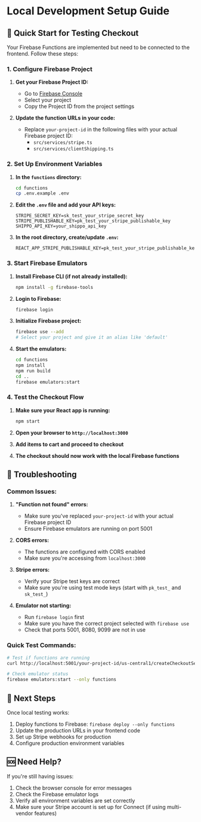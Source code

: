 # Local Development Setup Guide

## 🚀 Quick Start for Testing Checkout

Your Firebase Functions are implemented but need to be connected to the frontend. Follow these steps:

### 1. Configure Firebase Project

1. **Get your Firebase Project ID:**
   - Go to [Firebase Console](https://console.firebase.google.com/)
   - Select your project
   - Copy the Project ID from the project settings

2. **Update the function URLs in your code:**
   - Replace `your-project-id` in the following files with your actual Firebase project ID:
     - `src/services/stripe.ts`
     - `src/services/clientShipping.ts`

### 2. Set Up Environment Variables

1. **In the `functions` directory:**
   ```bash
   cd functions
   cp .env.example .env
   ```

2. **Edit the `.env` file and add your API keys:**
   ```env
   STRIPE_SECRET_KEY=sk_test_your_stripe_secret_key
   STRIPE_PUBLISHABLE_KEY=pk_test_your_stripe_publishable_key
   SHIPPO_API_KEY=your_shippo_api_key
   ```

3. **In the root directory, create/update `.env`:**
   ```env
   REACT_APP_STRIPE_PUBLISHABLE_KEY=pk_test_your_stripe_publishable_key
   ```

### 3. Start Firebase Emulators

1. **Install Firebase CLI (if not already installed):**
   ```bash
   npm install -g firebase-tools
   ```

2. **Login to Firebase:**
   ```bash
   firebase login
   ```

3. **Initialize Firebase project:**
   ```bash
   firebase use --add
   # Select your project and give it an alias like 'default'
   ```

4. **Start the emulators:**
   ```bash
   cd functions
   npm install
   npm run build
   cd ..
   firebase emulators:start
   ```

### 4. Test the Checkout Flow

1. **Make sure your React app is running:**
   ```bash
   npm start
   ```

2. **Open your browser to `http://localhost:3000`**

3. **Add items to cart and proceed to checkout**

4. **The checkout should now work with the local Firebase functions**

## 🔧 Troubleshooting

### Common Issues:

1. **"Function not found" errors:**
   - Make sure you've replaced `your-project-id` with your actual Firebase project ID
   - Ensure Firebase emulators are running on port 5001

2. **CORS errors:**
   - The functions are configured with CORS enabled
   - Make sure you're accessing from `localhost:3000`

3. **Stripe errors:**
   - Verify your Stripe test keys are correct
   - Make sure you're using test mode keys (start with `pk_test_` and `sk_test_`)

4. **Emulator not starting:**
   - Run `firebase login` first
   - Make sure you have the correct project selected with `firebase use`
   - Check that ports 5001, 8080, 9099 are not in use

### Quick Test Commands:

```bash
# Test if functions are running
curl http://localhost:5001/your-project-id/us-central1/createCheckoutSessionV2

# Check emulator status
firebase emulators:start --only functions
```

## 📝 Next Steps

Once local testing works:
1. Deploy functions to Firebase: `firebase deploy --only functions`
2. Update the production URLs in your frontend code
3. Set up Stripe webhooks for production
4. Configure production environment variables

## 🆘 Need Help?

If you're still having issues:
1. Check the browser console for error messages
2. Check the Firebase emulator logs
3. Verify all environment variables are set correctly
4. Make sure your Stripe account is set up for Connect (if using multi-vendor features)